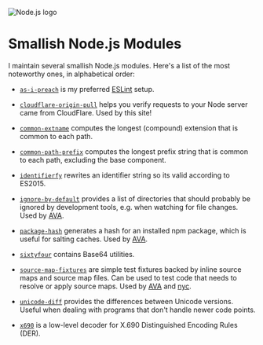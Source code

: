 ![Node.js logo](nodejs.png)

# Smallish Node.js Modules

I maintain several smallish Node.js modules. Here's a list of the most
noteworthy ones, in alphabetical order:

* [`as-i-preach`](https://github.com/novemberborn/as-i-preach) is my preferred
[ESLint](http://eslint.org/) setup.

* [`cloudflare-origin-pull`](https://github.com/novemberborn/cloudflare-origin-pull)
helps you verify requests to your Node server came from CloudFlare. Used by this
site!

* [`common-extname`](https://github.com/novemberborn/common-extname) computes
the longest (compound) extension that is common to each path.

* [`common-path-prefix`](https://github.com/novemberborn/common-path-prefix)
computes the longest prefix string that is common to each path, excluding the
base component.

* [`identifierfy`](https://github.com/novemberborn/identifierfy) rewrites an
identifier string so its valid according to ES2015.

* [`ignore-by-default`](https://github.com/novemberborn/ignore-by-default)
provides a list of directories that should probably be ignored by development
tools, e.g. when watching for file changes. Used by
[AVA](https://github.com/avajs/ava).

* [`package-hash`](https://github.com/novemberborn/package-hash) generates a
hash for an installed npm package, which is useful for salting caches. Used by
[AVA](https://github.com/avajs/ava).

* [`sixtyfour`](https://github.com/novemberborn/sixtyfour) contains Base64
utilities.

* [`source-map-fixtures`](https://github.com/novemberborn/source-map-fixtures)
are simple test fixtures backed by inline source maps and source map files. Can
be used to test code that needs to resolve or apply source maps. Used by
[AVA](https://github.com/avajs/ava) and
[nyc](https://github.com/bcoe/nyc).

* [`unicode-diff`](https://github.com/novemberborn/unicode-diff) provides the
differences between Unicode versions. Useful when dealing with programs that
don't handle newer code points.

* [`x690`](https://github.com/novemberborn/x690) is a low-level decoder for
X.690 Distinguished Encoding Rules (DER).
